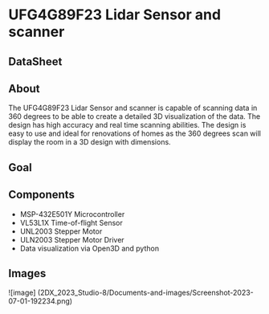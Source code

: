 # UFG4G89F23 Lidar Sensor and scanner

## DataSheet

## About
The UFG4G89F23 Lidar Sensor and scanner is capable of scanning data in 360 degrees to be able to create a detailed 3D visualization of the data. The design has high accuracy and real time scanning abilities. The design is easy to use and ideal for renovations of homes as the 360 degrees scan will display the room in a 3D design with dimensions.

## Goal


## Components
* MSP-432E501Y Microcontroller
* VL53L1X Time-of-flight Sensor
* UNL2003 Stepper Motor
* ULN2003 Stepper Motor Driver
* Data visualization via Open3D and python

## Images
![image] (2DX_2023_Studio-8/Documents-and-images/Screenshot-2023-07-01-192234.png)


